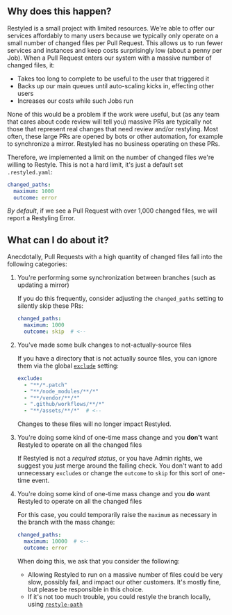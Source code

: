 ## Why does this happen?

Restyled is a small project with limited resources. We're able to offer our services affordably to many users because we typically only operate on a small number of changed files per Pull Request. This allows us to run fewer services and instances and keep costs surprisingly low (about a penny per Job). When a Pull Request enters our system with a massive number of changed files, it:

- Takes too long to complete to be useful to the user that triggered it
- Backs up our main queues until auto-scaling kicks in, effecting other users
- Increases our costs while such Jobs run

None of this would be a problem if the work were useful, but (as any team that cares about code review will tell you) massive PRs are typically not those that represent real changes that need review and/or restyling. Most often, these large PRs are opened by bots or other automation, for example to synchronize a mirror. Restyled has no business operating on these PRs.

Therefore, we implemented a limit on the number of changed files we're willing to Restyle. This is not a hard limit, it's just a default set `.restyled.yaml`:

```yaml
changed_paths:
  maximum: 1000
  outcome: error
```

*By default*, if we see a Pull Request with over 1,000 changed files, we will report a Restyling Error.

## What can I do about it?

Anecdotally, Pull Requests with a high quantity of changed files fall into the following categories:

1. You're performing some synchronization between branches (such as updating a mirror)

   If you do this frequently, consider adjusting the `changed_paths` setting to silently skip these PRs:

   ```yaml
   changed_paths:
     maximum: 1000
     outcome: skip  # <--
   ```

1. You've made some bulk changes to not-actually-source files

   If you have a directory that is not actually source files, you can ignore them via the global [`exclude`](https://github.com/restyled-io/restyled.io/wiki/Configuring-Restyled#exclude) setting:

   ```yaml
   exclude:
     - "**/*.patch"
     - "**/node_modules/**/*"
     - "**/vendor/**/*"
     - ".github/workflows/**/*"
     - "**/assets/**/*"  # <--
   ```

   Changes to these files will no longer impact Restyled.

1. You're doing some kind of one-time mass change and you **don't** want Restyled to operate on all the changed files

   If Restyled is not a _required status_, or you have Admin rights, we suggest you just merge around the failing check. You don't want to add unnecessary `exclude`s or change the `outcome` to `skip` for this sort of one-time event.

1. You're doing some kind of one-time mass change and you **do** want Restyled to operate on all the changed files

   For this case, you could temporarily raise the `maximum` as necessary in the branch with the mass change:

   ```yaml
   changed_paths:
     maximum: 10000  # <--
     outcome: error
   ```

   When doing this, we ask that you consider the following:

   - Allowing Restyled to run on a massive number of files could be very slow, possibly fail, and impact our other customers. It's mostly fine, but please be responsible in this choice.
   - If it's not too much trouble, you could restyle the branch locally, using [`restyle-path`](https://github.com/restyled-io/restyler/blob/master/bin/restyle-path)
   